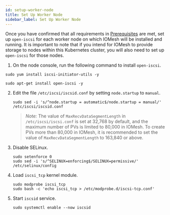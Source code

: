 ```yaml
---
id: setup-worker-node
title: Set Up Worker Node
sidebar_label: Set Up Worker Node
---
```


Once you have confirmed that all requirements in [Prerequisites](../deploy-iomesh-cluster/prerequisites) are met, set up `open-iscsi` for each worker node on which IOMesh will be installed and running. It is important to note that if you intend for IOMesh to provide storage to nodes within this Kubernetes cluster, you will also need to set up `open-iscsi` for those nodes.

1. On the node console, run the following command to install `open-iscsi`.

<!--DOCUSAURUS_CODE_TABS-->

<!--RHEL/CentOS-->

```shell
sudo yum install iscsi-initiator-utils -y
```

<!--Ubuntu-->

```shell
sudo apt-get install open-iscsi -y
```

<!--END_DOCUSAURUS_CODE_TABS-->

2. Edit the file `/etc/iscsi/iscsid.conf` by setting `node.startup` to `manual`.

    ```shell
    sudo sed -i 's/^node.startup = automatic$/node.startup = manual/' /etc/iscsi/iscsid.conf
    ```
    > _Note:_
    > The value of `MaxRecvDataSegmentLength` in `/etc/iscsi/iscsi.conf` is set at 32,768 by default, and the maximum number of PVs is limited to 80,000 in IOMesh. To create PVs more than 80,000 in IOMesh, it is recommended to set the value of `MaxRecvDataSegmentLength` to 163,840 or above.
    
3. Disable SELinux.

    ```shell
    sudo setenforce 0
    sudo sed -i 's/^SELINUX=enforcing$/SELINUX=permissive/' /etc/selinux/config
    ```

4. Load `iscsi_tcp` kernel module.

    ```shell
    sudo modprobe iscsi_tcp
    sudo bash -c 'echo iscsi_tcp > /etc/modprobe.d/iscsi-tcp.conf'
    ```

5. Start `iscsid` service.

    ```shell
    sudo systemctl enable --now iscsid
    ```



